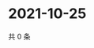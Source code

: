 # 2021-10-25

共 0 条

<!-- BEGIN WEIBO -->
<!-- 最后更新时间 Mon Oct 25 2021 01:15:09 GMT+0800 (China Standard Time) -->

<!-- END WEIBO -->
